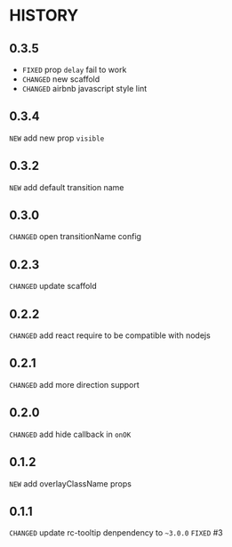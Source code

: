 # HISTORY

## 0.3.5

* `FIXED` prop `delay` fail to work
* `CHANGED` new scaffold
* `CHANGED` airbnb javascript style lint

## 0.3.4

`NEW` add new prop `visible`

## 0.3.2

`NEW` add default transition name

## 0.3.0

`CHANGED` open transitionName config

## 0.2.3

`CHANGED` update scaffold

## 0.2.2
`CHANGED` add react require to be compatible with nodejs

## 0.2.1
`CHANGED` add more direction support

## 0.2.0

`CHANGED` add hide callback in `onOK`

## 0.1.2

`NEW` add overlayClassName props

## 0.1.1

`CHANGED` update rc-tooltip denpendency to `~3.0.0`
`FIXED` #3

